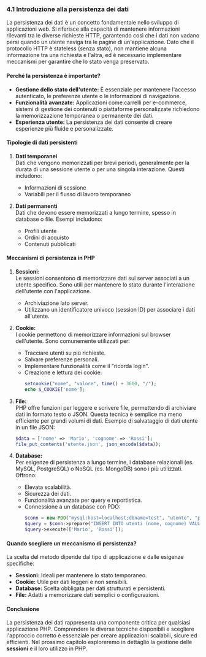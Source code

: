### **4.1 Introduzione alla persistenza dei dati**

La persistenza dei dati è un concetto fondamentale nello sviluppo di applicazioni web. Si riferisce alla capacità di mantenere informazioni rilevanti tra le diverse richieste HTTP, garantendo così che i dati non vadano persi quando un utente naviga tra le pagine di un'applicazione. Dato che il protocollo HTTP è stateless (senza stato), non mantiene alcuna informazione tra una richiesta e l'altra, ed è necessario implementare meccanismi per garantire che lo stato venga preservato.

#### **Perché la persistenza è importante?**
- **Gestione dello stato dell'utente:** È essenziale per mantenere l'accesso autenticato, le preferenze utente o le informazioni di navigazione.
- **Funzionalità avanzate:** Applicazioni come carrelli per e-commerce, sistemi di gestione dei contenuti o piattaforme personalizzate richiedono la memorizzazione temporanea o permanente dei dati.
- **Esperienza utente:** La persistenza dei dati consente di creare esperienze più fluide e personalizzate.

#### **Tipologie di dati persistenti**
1. **Dati temporanei**  
   Dati che vengono memorizzati per brevi periodi, generalmente per la durata di una sessione utente o per una singola interazione. Questi includono:
   - Informazioni di sessione
   - Variabili per il flusso di lavoro temporaneo

2. **Dati permanenti**  
   Dati che devono essere memorizzati a lungo termine, spesso in database o file. Esempi includono:
   - Profili utente
   - Ordini di acquisto
   - Contenuti pubblicati

#### **Meccanismi di persistenza in PHP**
1. **Sessioni:**  
   Le sessioni consentono di memorizzare dati sul server associati a un utente specifico. Sono utili per mantenere lo stato durante l'interazione dell'utente con l'applicazione.
   - Archiviazione lato server.
   - Utilizzano un identificatore univoco (session ID) per associare i dati all'utente.

2. **Cookie:**  
   I cookie permettono di memorizzare informazioni sul browser dell'utente. Sono comunemente utilizzati per:
   - Tracciare utenti su più richieste.
   - Salvare preferenze personali.
   - Implementare funzionalità come il "ricorda login".
   - Creazione e lettura dei cookie:
     ```php
     setcookie("nome", "valore", time() + 3600, "/");
     echo $_COOKIE['nome'];
     ```

3. **File:**  
   PHP offre funzioni per leggere e scrivere file, permettendo di archiviare dati in formato testo o JSON. Questa tecnica è semplice ma meno efficiente per grandi volumi di dati.
   Esempio di salvataggio di dati utente in un file JSON:
     ```php
     $data = ['nome' => 'Mario', 'cognome' => 'Rossi'];
     file_put_contents('utente.json', json_encode($data));
     ```

4. **Database:**  
   Per esigenze di persistenza a lungo termine, i database relazionali (es. MySQL, PostgreSQL) o NoSQL (es. MongoDB) sono i più utilizzati. Offrono:
   - Elevata scalabilità.
   - Sicurezza dei dati.
   - Funzionalità avanzate per query e reportistica.
   - Connessione a un database con PDO:
     ```php
     $conn = new PDO("mysql:host=localhost;dbname=test", "utente", "password");
     $query = $conn->prepare("INSERT INTO utenti (nome, cognome) VALUES (?, ?)");
     $query->execute(['Mario', 'Rossi']); 
     ```

#### **Quando scegliere un meccanismo di persistenza?**
La scelta del metodo dipende dal tipo di applicazione e dalle esigenze specifiche:
- **Sessioni:** Ideali per mantenere lo stato temporaneo.
- **Cookie:** Utile per dati leggeri e non sensibili.
- **Database:** Scelta obbligata per dati strutturati e persistenti.
- **File:** Adatti a memorizzare dati semplici o configurazioni.

#### **Conclusione**
La persistenza dei dati rappresenta una componente critica per qualsiasi applicazione PHP. Comprendere le diverse tecniche disponibili e scegliere l'approccio corretto è essenziale per creare applicazioni scalabili, sicure ed efficienti. Nel prossimo capitolo esploreremo in dettaglio la gestione delle **sessioni** e il loro utilizzo in PHP.